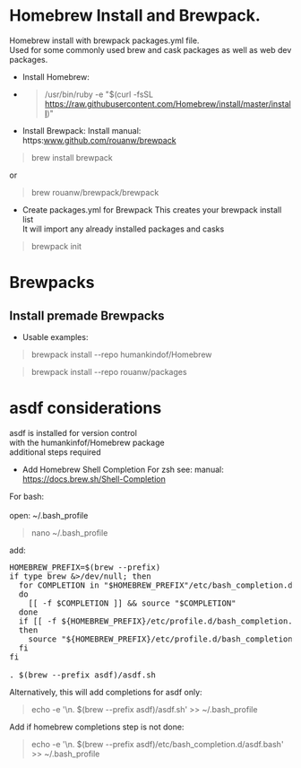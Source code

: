# Homebrew Install and Brewpack.
Homebrew install with brewpack packages.yml file.<br />
Used for some commonly used brew and cask packages as well as web dev packages.

* Install Homebrew:
* >/usr/bin/ruby -e "$(curl -fsSL https://raw.githubusercontent.com/Homebrew/install/master/install)"

* Install Brewpack:
Install manual: https:www.github.com/rouanw/brewpack

> brew install brewpack

or

> brew rouanw/brewpack/brewpack

* Create packages.yml for Brewpack
This creates your brewpack install list<br />
It will import any already installed packages and casks
> brewpack init

# Brewpacks
## Install premade Brewpacks
* Usable examples:
> brewpack install --repo humankindof/Homebrew

> brewpack install --repo rouanw/packages

# asdf considerations
asdf is installed for version control<br />
with the humankinfof/Homebrew package<br />
additional steps required
* Add Homebrew Shell Completion
For zsh see:
manual: https://docs.brew.sh/Shell-Completion

For bash:<br /><br />
open: ~/.bash_profile
> nano ~/.bash_profile

add:
<pre>
HOMEBREW_PREFIX=$(brew --prefix)
if type brew &>/dev/null; then
  for COMPLETION in "$HOMEBREW_PREFIX"/etc/bash_completion.d/*
  do
    [[ -f $COMPLETION ]] && source "$COMPLETION"
  done
  if [[ -f ${HOMEBREW_PREFIX}/etc/profile.d/bash_completion.sh ]];
  then
    source "${HOMEBREW_PREFIX}/etc/profile.d/bash_completion.sh"
  fi
fi

. $(brew --prefix asdf)/asdf.sh
</pre>

Alternatively, this will add completions for asdf only:
> echo -e '\n. $(brew --prefix asdf)/asdf.sh' >> ~/.bash_profile

Add if homebrew completions step is not done:
> echo -e '\n. $(brew --prefix asdf)/etc/bash_completion.d/asdf.bash' >> ~/.bash_profile
